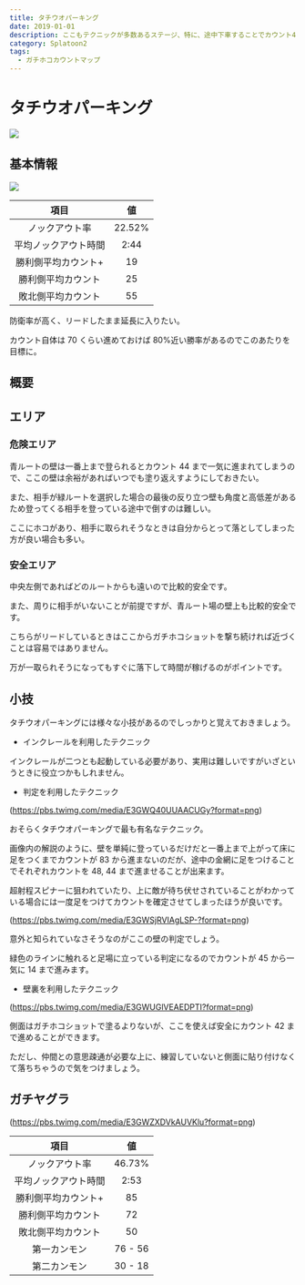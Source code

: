 ```yaml
---
title: タチウオパーキング
date: 2019-01-01
description: ここもテクニックが多数あるステージ、特に、途中下車することでカウント48まで進められるのは必修中の必修です
category: Splatoon2
tags:
  - ガチホコカウントマップ
---
```


# タチウオパーキング

![](https://pbs.twimg.com/media/Ecp1u1aWoAAXKjb?format=png)

## 基本情報

![](https://pbs.twimg.com/media/EV-GfkrWsAAku2R?format=png)

|         項目         |   値   |
| :------------------: | :----: |
|    ノックアウト率    | 22.52% |
| 平均ノックアウト時間 |  2:44  |
| 勝利側平均カウント+  |   19   |
|  勝利側平均カウント  |   25   |
|  敗北側平均カウント  |   55   |

防衛率が高く、リードしたまま延長に入りたい。

カウント自体は 70 くらい進めておけば 80%近い勝率があるのでこのあたりを目標に。

## 概要

## エリア

### 危険エリア

青ルートの壁は一番上まで登られるとカウント 44 まで一気に進まれてしまうので、ここの壁は余裕があればいつでも塗り返えすようにしておきたい。

また、相手が緑ルートを選択した場合の最後の反り立つ壁も角度と高低差があるため登ってくる相手を登っている途中で倒すのは難しい。

ここにホコがあり、相手に取られそうなときは自分からとって落としてしまった方が良い場合も多い。

### 安全エリア

中央左側であればどのルートからも遠いので比較的安全です。

また、周りに相手がいないことが前提ですが、青ルート場の壁上も比較的安全です。

こちらがリードしているときはここからガチホコショットを撃ち続ければ近づくことは容易ではありません。

万が一取られそうになってもすぐに落下して時間が稼げるのがポイントです。

## 小技

タチウオパーキングには様々な小技があるのでしっかりと覚えておきましょう。

- インクレールを利用したテクニック

インクレールが二つとも起動している必要があり、実用は難しいですがいざというときに役立つかもしれません。

- 判定を利用したテクニック

(https://pbs.twimg.com/media/E3GWQ40UUAACUGy?format=png)

おそらくタチウオパーキングで最も有名なテクニック。

画像内の解説のように、壁を単純に登っているだけだと一番上まで上がって床に足をつくまでカウントが 83 から進まないのだが、途中の金網に足をつけることでそれぞれカウントを 48, 44 まで進ませることが出来ます。

超射程スピナーに狙われていたり、上に敵が待ち伏せされていることがわかっている場合には一度足をつけてカウントを確定させてしまったほうが良いです。

(https://pbs.twimg.com/media/E3GWSjRVIAgLSP-?format=png)

意外と知られていなさそうなのがここの壁の判定でしょう。

緑色のラインに触れると足場に立っている判定になるのでカウントが 45 から一気に 14 まで進みます。

- 壁裏を利用したテクニック

(https://pbs.twimg.com/media/E3GWUGlVEAEDPTI?format=png)

側面はガチホコショットで塗るよりないが、ここを使えば安全にカウント 42 まで進めることができます。

ただし、仲間との意思疎通が必要な上に、練習していないと側面に貼り付けなくて落ちちゃうので気をつけましょう。

## ガチヤグラ

(https://pbs.twimg.com/media/E3GWZXDVkAUVKlu?format=png)

|         項目         |   値    |
| :------------------: | :-----: |
|    ノックアウト率    | 46.73%  |
| 平均ノックアウト時間 |  2:53   |
| 勝利側平均カウント+  |   85    |
|  勝利側平均カウント  |   72    |
|  敗北側平均カウント  |   50    |
|     第一カンモン     | 76 - 56 |
|     第二カンモン     | 30 - 18 |
